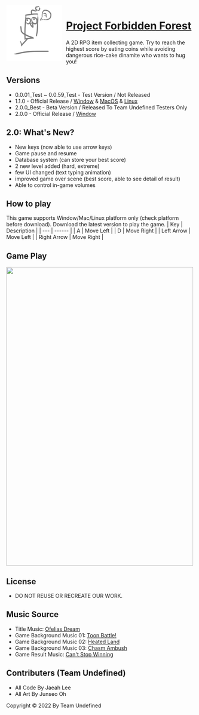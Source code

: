 <img width="150" height="150" align="left" style="float: left; margin: 0 10px 0 0;" alt="TheForbiddenForest" src="https://github.com/RuthGyeul/Forbidden-Forest-Resources/blob/2.0/LmaoIcon.png"> 


# [Project Forbidden Forest](https://github.com/RuthGyeul/Forbidden-Forest-Resources)
A 2D RPG item collecting game. Try to reach the highest score by eating coins while avoiding dangerous rice-cake dinamite who wants to hug you!


## Versions
- 0.0.01_Test ~ 0.0.59_Test - Test Version / Not Released
- 1.1.0 - Official Release / [Window](https://github.com/RuthGyeul/Forbidden-Forest-Resources/releases/download/Window/Forbidden_Forest_Window_1.1.0.zip) & [MacOS](https://github.com/RuthGyeul/Forbidden-Forest-Resources/releases/download/MacOS/Forbidden_Forest_MacOS_1.1.0.zip) & [Linux](https://github.com/RuthGyeul/Forbidden-Forest-Resources/releases/download/Linux/Forbidden_Forest_Linux_1.1.0.zip)
- 2.0.0_Best - Beta Version / Released To Team Undefined Testers Only
- 2.0.0 - Official Release / [Window](https://github.com/RuthGyeul/Forbidden-Forest-Resources/releases/download/Window/ForbiddenForest_Window_2.0.0.zip)


## 2.0: What's New?
- New keys (now able to use arrow keys)
- Game pause and resume
- Database system (can store your best score)
- 2 new level added (hard, extreme)
- few UI changed (text typing animation)
- improved game over scene (best score, able to see detail of result)
- Able to control in-game volumes


## How to play
This game supports Window/Mac/Linux platform only (check platform before download). 
Download the latest version to play the game.
| Key | Description |
| --- | ------ |
| A | Move Left |
| D | Move Right |
| Left Arrow | Move Left |
| Right Arrow | Move Right |

## Game Play
<img width="500" height="800" align="center" src="https://github.com/RuthGyeul/Forbidden-Forest-Resources/blob/2.0/Preview/ezgif-4-9b564a8320.gif">

## License
- DO NOT REUSE OR RECREATE OUR WORK.


## Music Source
- Title Music: [Ofelias Dream](https://www.bensound.com/royalty-free-music/track/ofelias-dream)
- Game Background Music 01: [Toon Battle!](https://assetstore.unity.com/packages/audio/music/orchestral/free-live-music-journey-across-worlds-205221)
- Game Background Music 02: [Heated Land](https://assetstore.unity.com/packages/audio/music/orchestral/rpg-orchestral-essentials-legacy-free-sample-pack-148199)
- Game Background Music 03: [Chasm Ambush](https://assetstore.unity.com/packages/audio/music/orchestral/free-live-music-journey-across-worlds-205221)
- Game Result Music: [Can't Stop Winning](https://assetstore.unity.com/packages/audio/music/orchestral/rpg-orchestral-essentials-legacy-free-sample-pack-148199)


## Contributers (Team Undefined)
- All Code By Jaeah Lee
- All Art By Junseo Oh

Copyright ©️ 2022 By Team Undefined 
